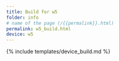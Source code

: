 ```yaml
---
title: Build for w5
folder: info
# name of the page (/{{permalink}}.html)
permalink: w5_build.html
device: w5
---
```

{% include templates/device_build.md %}

